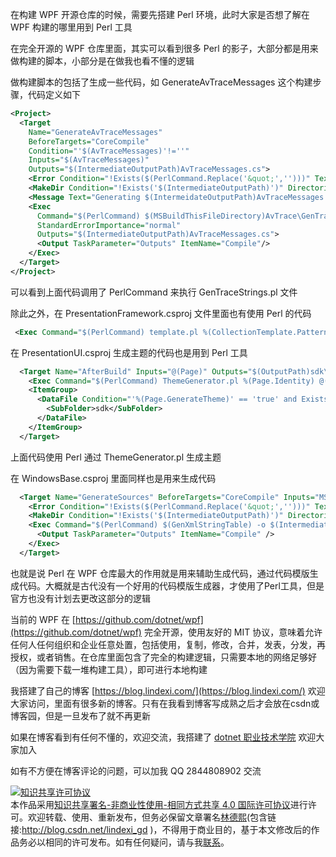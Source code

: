 
在构建 WPF 开源仓库的时候，需要先搭建 Perl 环境，此时大家是否想了解在 WPF 构建的哪里用到 Perl 工具

<!--more-->


<!-- 标签：WPF框架开发 -->
<!-- 发布 -->

在完全开源的 WPF 仓库里面，其实可以看到很多 Perl 的影子，大部分都是用来做构建的脚本，小部分是在做我也看不懂的逻辑

做构建脚本的包括了生成一些代码，如 GenerateAvTraceMessages 这个构建步骤，代码定义如下

```xml
<Project>
  <Target
    Name="GenerateAvTraceMessages"
    BeforeTargets="CoreCompile"
    Condition="'$(AvTraceMessages)'!=''"
    Inputs="$(AvTraceMessages)"
    Outputs="$(IntermediateOutputPath)AvTraceMessages.cs">
    <Error Condition="!Exists($(PerlCommand.Replace('&quot;','')))" Text="Perl is not found: PerlCommand=$(PerlCommand)" />
    <MakeDir Condition="!Exists('$(IntermediateOutputPath)')" Directories="$(IntermediateOutputPath)" />
    <Message Text="Generating $(IntermeidateOutputPath)AvTraceMessages.cs from $(AvTraceMessages)"/>
    <Exec
      Command="$(PerlCommand) $(MSBuildThisFileDirectory)AvTrace\GenTraceStrings.pl -o $(IntermediateOutputPath)AvTraceMessages.cs -i $(AvTraceMessages)"
      StandardErrorImportance="normal"
      Outputs="$(IntermediateOutputPath)AvTraceMessages.cs">
      <Output TaskParameter="Outputs" ItemName="Compile"/>
    </Exec>
  </Target>
</Project>
```

可以看到上面代码调用了 PerlCommand 来执行 GenTraceStrings.pl 文件

除此之外，在 PresentationFramework.csproj 文件里面也有使用 Perl 的代码

```xml
 <Exec Command="$(PerlCommand) template.pl %(CollectionTemplate.Pattern) %(CollectionTemplate.Template) &gt; $(IntermediateOutputPath)\%(CollectionTemplate.Identity)" Outputs="$(IntermediateOutputPath)\%(CollectionTemplate.Identity)" StandardOutputImportance="normal" />
```

在 PresentationUI.csproj 生成主题的代码也是用到 Perl 工具

```xml
  <Target Name="AfterBuild" Inputs="@(Page)" Outputs="$(OutputPath)sdk\PUI.%(Page.Filename)%(Page.Extension)">
    <Exec Command="$(PerlCommand) ThemeGenerator.pl %(Page.Identity) @(Page -> '$(IntermediateOutputPath)PUI.%(Filename)%(Extension)')" Condition="'%(Page.GenerateTheme)' == 'true'" StandardOutputImportance="normal" />
    <ItemGroup>
      <DataFile Condition="'%(Page.GenerateTheme)' == 'true' and Exists('$(IntermediateOutputPath)PUI.%(Page.Filename)%(Page.Extension)')" Include="$(IntermediateOutputPath)PUI.%(Page.Filename)%(Page.Extension)">
        <SubFolder>sdk</SubFolder>
      </DataFile>
    </ItemGroup>
  </Target>
```

上面代码使用 Perl 通过 ThemeGenerator.pl 生成主题

在 WindowsBase.csproj 里面同样也是用来生成代码

```xml
  <Target Name="GenerateSources" BeforeTargets="CoreCompile" Inputs="MS\Internal\IO\Packaging\PackageXmlNamespaces.txt;MS\Internal\IO\Packaging\PackageXmlStrings.txt;" Outputs="$(IntermediateOutputPath)\PackageXmlStringTable.cs">
    <Error Condition="!Exists($(PerlCommand.Replace('&quot;','')))" Text="Perl is not found: PerlCommand=$(PerlCommand)" />
    <MakeDir Condition="!Exists('$(IntermediateOutputPath)')" Directories="$(IntermediateOutputPath)" />
    <Exec Command="$(PerlCommand) $(GenXmlStringTable) -o $(IntermediateOutputPath)\PackageXmlStringTable.cs -n MS\Internal\IO\Packaging\PackageXmlNamespaces.txt -x MS\Internal\IO\Packaging\PackageXmlStrings.txt -e MS.Internal.IO.Packaging.PackageXmlEnum -c MS.Internal.IO.Packaging.PackageXmlStringTable" StandardOutputImportance="normal" Outputs="$(IntermediateOutputPath)\PackageXmlStringTable.cs">
      <Output TaskParameter="Outputs" ItemName="Compile" />
    </Exec>
  </Target>
```

也就是说 Perl 在 WPF 仓库最大的作用就是用来辅助生成代码，通过代码模版生成代码。大概就是古代没有一个好用的代码模版生成器，才使用了Perl工具，但是官方也没有计划去更改这部分的逻辑

当前的 WPF 在 [https://github.com/dotnet/wpf](https://github.com/dotnet/wpf) 完全开源，使用友好的 MIT 协议，意味着允许任何人任何组织和企业任意处置，包括使用，复制，修改，合并，发表，分发，再授权，或者销售。在仓库里面包含了完全的构建逻辑，只需要本地的网络足够好（因为需要下载一堆构建工具），即可进行本地构建



我搭建了自己的博客 [https://blog.lindexi.com/](https://blog.lindexi.com/) 欢迎大家访问，里面有很多新的博客。只有在我看到博客写成熟之后才会放在csdn或博客园，但是一旦发布了就不再更新

如果在博客看到有任何不懂的，欢迎交流，我搭建了 [dotnet 职业技术学院](https://t.me/dotnet_campus) 欢迎大家加入

如有不方便在博客评论的问题，可以加我 QQ 2844808902 交流

<a rel="license" href="http://creativecommons.org/licenses/by-nc-sa/4.0/"><img alt="知识共享许可协议" style="border-width:0" src="https://licensebuttons.net/l/by-nc-sa/4.0/88x31.png" /></a><br />本作品采用<a rel="license" href="http://creativecommons.org/licenses/by-nc-sa/4.0/">知识共享署名-非商业性使用-相同方式共享 4.0 国际许可协议</a>进行许可。欢迎转载、使用、重新发布，但务必保留文章署名[林德熙](http://blog.csdn.net/lindexi_gd)(包含链接:http://blog.csdn.net/lindexi_gd )，不得用于商业目的，基于本文修改后的作品务必以相同的许可发布。如有任何疑问，请与我[联系](mailto:lindexi_gd@163.com)。